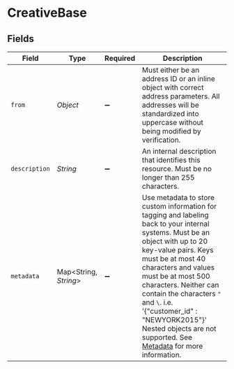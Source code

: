 # CreativeBase


## Fields

| Field                                                                                                                                                                                                                                                                                                                                                                                                             | Type                                                                                                                                                                                                                                                                                                                                                                                                              | Required                                                                                                                                                                                                                                                                                                                                                                                                          | Description                                                                                                                                                                                                                                                                                                                                                                                                       |
| ----------------------------------------------------------------------------------------------------------------------------------------------------------------------------------------------------------------------------------------------------------------------------------------------------------------------------------------------------------------------------------------------------------------- | ----------------------------------------------------------------------------------------------------------------------------------------------------------------------------------------------------------------------------------------------------------------------------------------------------------------------------------------------------------------------------------------------------------------- | ----------------------------------------------------------------------------------------------------------------------------------------------------------------------------------------------------------------------------------------------------------------------------------------------------------------------------------------------------------------------------------------------------------------- | ----------------------------------------------------------------------------------------------------------------------------------------------------------------------------------------------------------------------------------------------------------------------------------------------------------------------------------------------------------------------------------------------------------------- |
| `from`                                                                                                                                                                                                                                                                                                                                                                                                            | *Object*                                                                                                                                                                                                                                                                                                                                                                                                          | :heavy_minus_sign:                                                                                                                                                                                                                                                                                                                                                                                                | Must either be an address ID or an inline object with correct address parameters. All addresses will be standardized into uppercase without being modified by verification.                                                                                                                                                                                                                                       |
| `description`                                                                                                                                                                                                                                                                                                                                                                                                     | *String*                                                                                                                                                                                                                                                                                                                                                                                                          | :heavy_minus_sign:                                                                                                                                                                                                                                                                                                                                                                                                | An internal description that identifies this resource. Must be no longer than 255 characters.<br/>                                                                                                                                                                                                                                                                                                                |
| `metadata`                                                                                                                                                                                                                                                                                                                                                                                                        | Map<String, *String*>                                                                                                                                                                                                                                                                                                                                                                                             | :heavy_minus_sign:                                                                                                                                                                                                                                                                                                                                                                                                | Use metadata to store custom information for tagging and labeling back to your internal systems. Must be an object with up to 20 key-value pairs. Keys must be at most 40 characters and values must be at most 500 characters. Neither can contain the characters `"` and `\`. i.e. '{"customer_id" : "NEWYORK2015"}' Nested objects are not supported.  See [Metadata](#section/Metadata) for more information. |